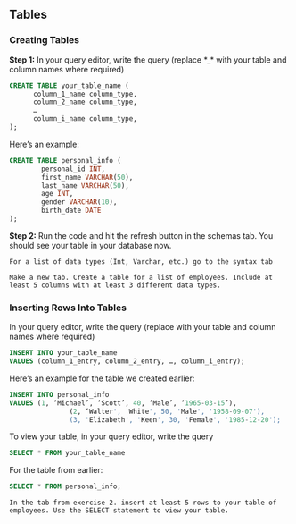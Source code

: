 ## Tables

### Creating Tables

**Step 1:**  In your query editor, write the query (replace \*\_\* with your table and column names where required)

```sql
CREATE TABLE your_table_name (
      column_1_name column_type,
      column_2_name column_type,
      …
      column_i_name column_type,
);
```

Here’s an example:

```sql
CREATE TABLE personal_info (
        personal_id INT,
        first_name VARCHAR(50),
        last_name VARCHAR(50),
        age INT,
        gender VARCHAR(10),
        birth_date DATE
);
```


**Step 2:** Run the code and hit the refresh button in the schemas tab. You should see your table in your database now.

```{tip}
For a list of data types (Int, Varchar, etc.) go to the syntax tab
```


```{admonition} Exercise \#2
Make a new tab. Create a table for a list of employees. Include at least 5 columns with at least 3 different data types.  
```

### Inserting Rows Into Tables


In your query editor, write the query (replace with your table and column names where required)

```sql
INSERT INTO your_table_name
VALUES (column_1_entry, column_2_entry, …, column_i_entry);
```
Here’s an example for the table we created earlier:

``` sql
INSERT INTO personal_info 
VALUES (1, ‘Michael’, ‘Scott’, 40, ‘Male’, ‘1965-03-15’),
               (2, ‘Walter', 'White', 50, 'Male', '1958-09-07'),
               (3, 'Elizabeth', 'Keen', 30, 'Female', '1985-12-20');
```


To view your table, in your query editor, write the query

```sql
SELECT * FROM your_table_name
```

For the table from earlier:
``` sql
SELECT * FROM personal_info;
```



```{admonition} Exercise 3
In the tab from exercise 2. insert at least 5 rows to your table of employees. Use the SELECT statement to view your table.
```